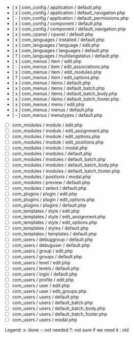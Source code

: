 - [ x ] com_config / application / default.php
- [ x ] com_config / application / default_navigation.php
- [ - ] com_config / application / default_permissions.php
- [ x ] com_config / component / default.php
- [ x ] com_config / component / default_navigation.php
- [ x ] com_cpanel / cpanel / default.php
- [ x ] com_languages / installed / default.php
- [ x ] com_languages / language / edit.php
- [ x ] com_languages / languages / default.php
- [ ? ] com_languages / multilangstatus / default.php
- [ x ] com_menus / item / edit.php
- [ - ] com_menus / item / edit_associations.php
- [ x ] com_menus / item / edit_modules.php
- [ ? ] com_menus / item / edit_options.php
- [ x ] com_menus / items / default.php
- [ x ] com_menus / items / default_batch.php
- [ x ] com_menus / items / default_batch_body.php
- [ x ] com_menus / items / default_batch_footer.php
- [ x ] com_menus / menu / edit.php
- [ x ] com_menus / menus / default.php
- [ - ] com_menus / menutypes / default.php
- [ ] com_modules / module / edit.php
- [ ] com_modules / module / edit_assignment.php
- [ ] com_modules / module / edit_options.php
- [ ] com_modules / module / edit_positions.php
- [ ] com_modules / module / modal.php
- [ ] com_modules / modules / default.php
- [ ] com_modules / modules / default_batch.php
- [ ] com_modules / modules / default_batch_body.php
- [ ] com_modules / modules / default_batch_footer.php
- [ ] com_modules / positions / modal.php
- [ ] com_modules / preview / default.php
- [ ] com_modules / select / default.php
- [ ] com_plugins / plugin / edit.php
- [ ] com_plugins / plugin / edit_options.php
- [ ] com_plugins / plugins / default.php
- [ ] com_templates / style / edit.php
- [ ] com_templates / style / edit_assignment.php
- [ ] com_templates / style / edit_options.php
- [ ] com_templates / styles / default.php
- [ ] com_templates / templates / default.php
- [ ] com_users / debuggroup / default.php
- [ ] com_users / debuguser / default.php
- [ ] com_users / group / edit.php
- [ ] com_users / groups / default.php
- [ ] com_users / level / edit.php
- [ ] com_users / levels / default.php
- [ ] com_users / login / default.php
- [ ] com_users / profile / edit.php
- [ ] com_users / user / edit.php
- [ ] com_users / user / edit_groups.php
- [ ] com_users / users / default.php
- [ ] com_users / users / default_batch.php
- [ ] com_users / users / default_batch_body.php
- [ ] com_users / users / default_batch_footer.php
- [ ] com_users / users / modal.php

Legend:
x: done
-: not needed
?: not sure if we need it
 : old